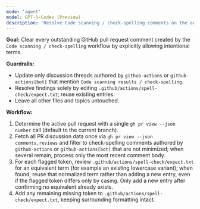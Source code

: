 ```yaml
---
mode: 'agent'
model: GPT-5-Codex (Preview)
description: 'Resolve Code scanning / check-spelling comments on the active PR.'
---
```


**Goal:** Clear every outstanding GitHub pull request comment created by the `Code scanning / check-spelling` workflow by explicitly allowing intentional terms.

**Guardrails:**
- Update only discussion threads authored by `github-actions` or `github-actions[bot]` that mention `Code scanning results / check-spelling`.
- Resolve findings solely by editing `.github/actions/spell-check/expect.txt`; reuse existing entries.
- Leave all other files and topics untouched.

**Workflow:**
1. Determine the active pull request with a single `gh pr view --json number` call (default to the current branch).
2. Fetch all PR discussion data once via `gh pr view --json comments,reviews` and filter to check-spelling comments authored by `github-actions` or `github-actions[bot]` that are not minimized; when several remain, process only the most recent comment body.
3. For each flagged token, review `.github/actions/spell-check/expect.txt` for an equivalent term (for example an existing lowercase variant); when found, reuse that normalized term rather than adding a new entry, even if the flagged token differs only by casing. Only add a new entry after confirming no equivalent already exists.
4. Add any remaining missing token to `.github/actions/spell-check/expect.txt`, keeping surrounding formatting intact.
